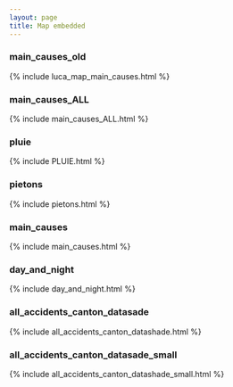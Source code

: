 ```yaml
---
layout: page
title: Map embedded
---
```



### main_causes_old

{% include luca_map_main_causes.html %}

### main_causes_ALL
{% include main_causes_ALL.html %}

### pluie

{% include PLUIE.html %}

### pietons
{% include pietons.html %}

### main_causes
{% include main_causes.html %}

### day_and_night
{% include day_and_night.html %}

### all_accidents_canton_datasade
{% include  all_accidents_canton_datashade.html %}

### all_accidents_canton_datasade_small
{% include  all_accidents_canton_datashade_small.html %}
